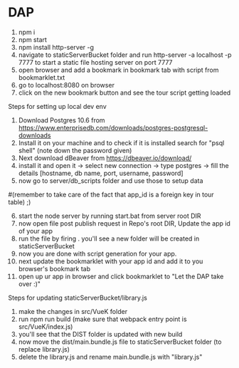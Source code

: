 # DAP

1. npm i
2. npm start
3. npm install http-server -g
4. navigate to staticServerBucket folder and run 
   http-server -a localhost -p 7777
   to start a static file hosting server on port 7777
5. open browser and add a bookmark in bookmark tab with script from bookmarklet.txt
6. go to localhost:8080 on browser
7. click on the new bookmark button and see the tour script getting loaded


Steps for setting up local dev env
1. Download Postgres 10.6 from https://www.enterprisedb.com/downloads/postgres-postgresql-downloads
2. Install it on your machine and to check if it is installed search for "psql shell" (note down the password given)
3. Next download dBeaver from  https://dbeaver.io/download/
4. install it and open it -> select new connection -> type postgres -> fill the details [hostname, db name, port, username, password]
5. now go to server/db_scripts folder and use those to setup data 

#(remember to take care of the fact that app_id is a foreign key in tour table) ;)

6. start the node server by running start.bat from server root DIR
7. now open file post publish request in Repo's root DIR, Update the app id of your app
8. run the file by firing <node post_publish_request.js> . you'll see a new folder will be created in staticServerBucket
9. now you are done with script generation for your app.
10. next update the bookmarklet with your app id and add it to you browser's bookmark tab
11. open up ur app in browser and click bookmarklet to "Let the DAP take over :)"
   
Steps for updating staticServerBucket/library.js
1. make the changes in src/VueK folder 
2. run npm run build (make sure that webpack entry point is src/VueK/index.js)
3. you'll see that the DIST folder is updated with new build
4. now move the dist/main.bundle.js file to staticServerBucket folder (to replace library.js)
5. delete the library.js and rename main.bundle.js with "library.js"
